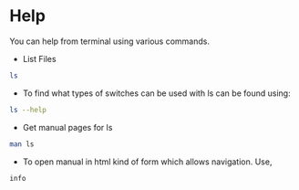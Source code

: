 # Help

You can help from terminal using various commands.

- List Files

```bash
ls
```

- To find what types of switches can be used with ls can be found using:

```bash
ls --help
```

- Get manual pages for ls

```bash
man ls
```

- To open manual in html kind of form which allows navigation. Use,

```bash
info
```

